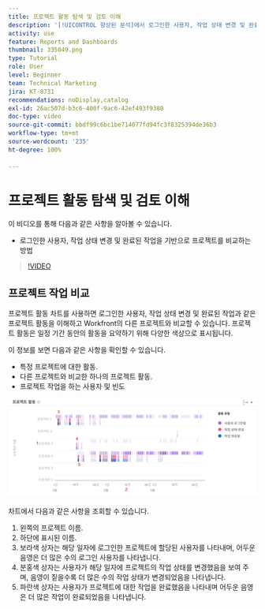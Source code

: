```yaml
---
title: 프로젝트 활동 탐색 및 검토 이해
description: '[!UICONTROL 향상된 분석]에서 로그인한 사용자, 작업 상태 변경 및 완료된 작업을 기반으로 프로젝트를 비교하는 방법을 알아봅니다.'
activity: use
feature: Reports and Dashboards
thumbnail: 335049.png
type: Tutorial
role: User
level: Beginner
team: Technical Marketing
jira: KT-8731
recommendations: noDisplay,catalog
exl-id: 26ac507d-b3c6-400f-9ac6-42ef493f9380
doc-type: video
source-git-commit: bbdf99c6bc1be714077fd94fc3f8325394de36b3
workflow-type: tm+mt
source-wordcount: '235'
ht-degree: 100%

---
```


# 프로젝트 활동 탐색 및 검토 이해

이 비디오를 통해 다음과 같은 사항을 알아볼 수 있습니다.

* 로그인한 사용자, 작업 상태 변경 및 완료된 작업을 기반으로 프로젝트를 비교하는 방법

>[!VIDEO](https://video.tv.adobe.com/v/335049/?quality=12&learn=on&enablevpops=1)

## 프로젝트 작업 비교

프로젝트 활동 차트를 사용하면 로그인한 사용자, 작업 상태 변경 및 완료된 작업과 같은 프로젝트 활동을 이해하고 Workfront의 다른 프로젝트와 비교할 수 있습니다. 프로젝트 활동은 일정 기간 동안의 활동을 요약하기 위해 다양한 색상으로 표시됩니다.

이 정보를 보면 다음과 같은 사항을 확인할 수 있습니다.

* 특정 프로젝트에 대한 활동.
* 다른 프로젝트와 비교한 하나의 프로젝트 활동.
* 프로젝트 작업을 하는 사용자 및 빈도

![An image showing project activity with numbers on areas described in the bullets below](assets/section-2-5.png)

차트에서 다음과 같은 사항을 조회할 수 있습니다.

1. 왼쪽의 프로젝트 이름.
1. 하단에 표시된 이름.
1. 보라색 상자는 해당 일자에 로그인한 프로젝트에 할당된 사용자를 나타내며, 어두운 음영은 더 많은 수의 로그인 사용자를 나타냅니다.
1. 분홍색 상자는 사용자가 해당 일자에 프로젝트의 작업 상태를 변경했음을 보여 주며, 음영이 짙을수록 더 많은 수의 작업 상태가 변경되었음을 나타냅니다.
1. 파란색 상자는 사용자가 프로젝트에 대한 작업을 완료했음을 나타내며 어두운 음영은 더 많은 작업이 완료되었음을 나타냅니다.
